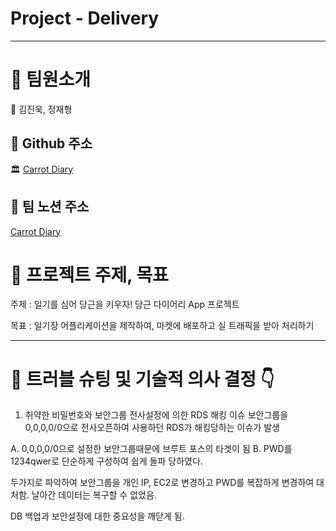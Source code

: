 # Project - Delivery

---

# 👥 팀원소개

🤴 김진욱, 정재형


## 🥃 Github 주소

 🏛️ [Carrot Diary](https://github.com/2024-carrot-team/CarrotDiary_be)

## 🥃 팀 노션 주소

[Carrot Diary](https://naraspc.notion.site/Carrot-Diary-c82350f8b48148e9b761111c2074d28b?pvs=74
) 

# 🎯 프로젝트 주제, 목표

주제 : 일기를 심어 당근을 키우자! 당근 다이어리 App 프로젝트

목표 : 일기장 어플리케이션을 제작하여, 마켓에 배포하고 실 트래픽을 받아 처리하기

---

# 💫 트러블 슈팅 및 기술적 의사 결정 👇

1. 취약한 비밀번호와 보안그룹 전사설정에 의한 RDS 해킹 이슈
보안그룹을 0,0,0,0/0으로 전사오픈하여 사용하던 RDS가 해킹당하는 이슈가 발생

  A. 0,0,0,0/0으로 설정한 보안그룹때문에 브루트 포스의 타겟이 됨
  B. PWD를 1234qwer로 단순하게 구성하여 쉽게 돌파 당하였다.

두가지로 파악하여 보안그룹을 개인 IP, EC2로 변경하고 
PWD를 복잡하게 변경하여 대처함. 날아간 데이터는 복구할 수 없었음. 

DB 백업과 보안설정에 대한 중요성을 깨닫게 됨. 

